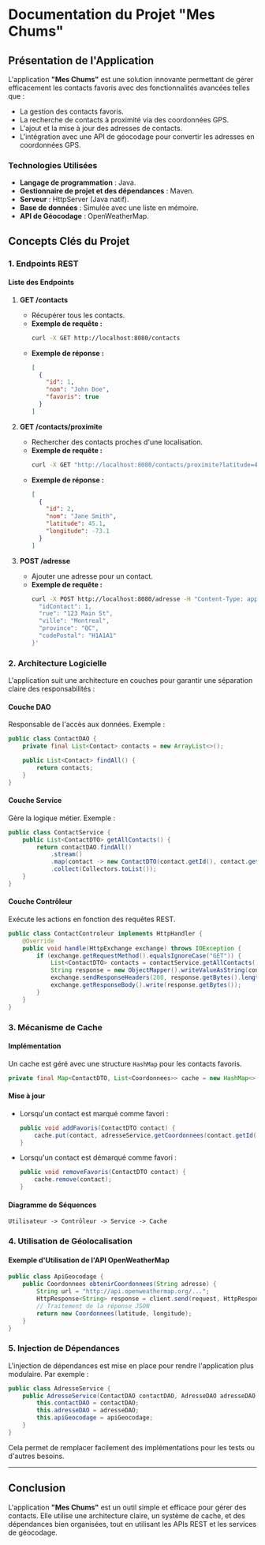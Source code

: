 # Documentation du Projet "Mes Chums"

## Présentation de l'Application

L'application **"Mes Chums"** est une solution innovante permettant de gérer efficacement les contacts favoris avec des fonctionnalités avancées telles que :

- La gestion des contacts favoris.
- La recherche de contacts à proximité via des coordonnées GPS.
- L'ajout et la mise à jour des adresses de contacts.
- L'intégration avec une API de géocodage pour convertir les adresses en coordonnées GPS.

### Technologies Utilisées

- **Langage de programmation** : Java.
- **Gestionnaire de projet et des dépendances** : Maven.
- **Serveur** : HttpServer (Java natif).
- **Base de données** : Simulée avec une liste en mémoire.
- **API de Géocodage** : OpenWeatherMap.

## Concepts Clés du Projet

### 1. Endpoints REST

#### Liste des Endpoints

1. **GET /contacts**
   - Récupérer tous les contacts.
   - **Exemple de requête :**
     ```bash
     curl -X GET http://localhost:8080/contacts
     ```
   - **Exemple de réponse :**
     ```json
     [
       {
         "id": 1,
         "nom": "John Doe",
         "favoris": true
       }
     ]
     ```

2. **GET /contacts/proximite**
   - Rechercher des contacts proches d'une localisation.
   - **Exemple de requête :**
     ```bash
     curl -X GET "http://localhost:8080/contacts/proximite?latitude=45.0&longitude=-73.0&radius=10"
     ```
   - **Exemple de réponse :**
     ```json
     [
       {
         "id": 2,
         "nom": "Jane Smith",
         "latitude": 45.1,
         "longitude": -73.1
       }
     ]
     ```

3. **POST /adresse**
   - Ajouter une adresse pour un contact.
   - **Exemple de requête :**
     ```bash
     curl -X POST http://localhost:8080/adresse -H "Content-Type: application/json" -d '{
       "idContact": 1,
       "rue": "123 Main St",
       "ville": "Montreal",
       "province": "QC",
       "codePostal": "H1A1A1"
     }'
     ```

### 2. Architecture Logicielle

L'application suit une architecture en couches pour garantir une séparation claire des responsabilités :

#### Couche DAO
Responsable de l'accès aux données. Exemple :
```java
public class ContactDAO {
    private final List<Contact> contacts = new ArrayList<>();

    public List<Contact> findAll() {
        return contacts;
    }
}
```

#### Couche Service
Gère la logique métier. Exemple :
```java
public class ContactService {
    public List<ContactDTO> getAllContacts() {
        return contactDAO.findAll()
            .stream()
            .map(contact -> new ContactDTO(contact.getId(), contact.getNom(), contact.isFavoris()))
            .collect(Collectors.toList());
    }
}
```

#### Couche Contrôleur
Exécute les actions en fonction des requêtes REST.
```java
public class ContactControleur implements HttpHandler {
    @Override
    public void handle(HttpExchange exchange) throws IOException {
        if (exchange.getRequestMethod().equalsIgnoreCase("GET")) {
            List<ContactDTO> contacts = contactService.getAllContacts();
            String response = new ObjectMapper().writeValueAsString(contacts);
            exchange.sendResponseHeaders(200, response.getBytes().length);
            exchange.getResponseBody().write(response.getBytes());
        }
    }
}
```

### 3. Mécanisme de Cache

#### Implémentation
Un cache est géré avec une structure `HashMap` pour les contacts favoris.
```java
private final Map<ContactDTO, List<Coordonnees>> cache = new HashMap<>();
```

#### Mise à jour
- Lorsqu'un contact est marqué comme favori :
  ```java
  public void addFavoris(ContactDTO contact) {
      cache.put(contact, adresseService.getCoordonnees(contact.getId()));
  }
  ```

- Lorsqu'un contact est démarqué comme favori :
  ```java
  public void removeFavoris(ContactDTO contact) {
      cache.remove(contact);
  }
  ```

#### Diagramme de Séquences
```
Utilisateur -> Contrôleur -> Service -> Cache
```

### 4. Utilisation de Géolocalisation

#### Exemple d'Utilisation de l'API OpenWeatherMap
```java
public class ApiGeocodage {
    public Coordonnees obtenirCoordonnees(String adresse) {
        String url = "http://api.openweathermap.org/...";
        HttpResponse<String> response = client.send(request, HttpResponse.BodyHandlers.ofString());
        // Traitement de la réponse JSON
        return new Coordonnees(latitude, longitude);
    }
}
```

### 5. Injection de Dépendances

L'injection de dépendances est mise en place pour rendre l'application plus modulaire. Par exemple :

```java
public class AdresseService {
    public AdresseService(ContactDAO contactDAO, AdresseDAO adresseDAO, ApiGeocodage apiGeocodage) {
        this.contactDAO = contactDAO;
        this.adresseDAO = adresseDAO;
        this.apiGeocodage = apiGeocodage;
    }
}
```
Cela permet de remplacer facilement des implémentations pour les tests ou d'autres besoins.

---

## Conclusion
L'application **"Mes Chums"** est un outil simple et efficace pour gérer des contacts. Elle utilise une architecture claire, un système de cache, et des dépendances bien organisées, tout en utilisant les APIs REST et les services de géocodage.
